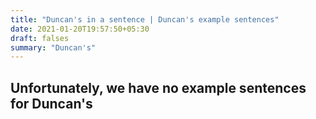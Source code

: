 ```yaml
---
title: "Duncan's in a sentence | Duncan's example sentences"
date: 2021-01-20T19:57:50+05:30
draft: falses
summary: "Duncan's"
---
```

## Unfortunately, we have no example sentences for Duncan's                 
